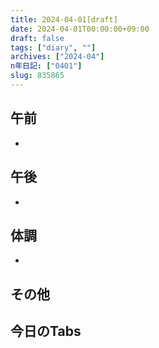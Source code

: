 ```yaml
---
title: 2024-04-01[draft]
date: 2024-04-01T00:00:00+09:00
draft: false
tags: ["diary", ""]
archives: ["2024-04"]
n年日記: ["0401"]
slug: 835865
---
```

## 午前
- 
## 午後
- 
## 体調
- 
## その他
## 今日のTabs